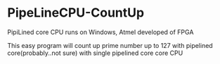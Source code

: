 # PipeLineCPU-CountUp
PipiLined core CPU runs on Windows, Atmel developed of FPGA

This easy program will count up prime number up to 127 with pipelined core(probably..not sure)
with single pipelined core core CPU
